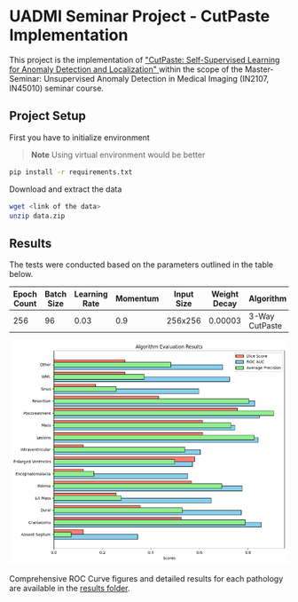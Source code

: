 # UADMI Seminar Project - CutPaste Implementation

This project is the implementation of ["CutPaste: Self-Supervised Learning for Anomaly Detection and Localization" ](https://arxiv.org/abs/2104.04015) within the scope of the Master-Seminar: Unsupervised Anomaly Detection in Medical Imaging (IN2107, IN45010) seminar course.

## Project Setup

First you have to initialize environment

> **Note**
> Using virtual environment would be better

```bash
pip install -r requirements.txt
```

Download and extract the data

```bash
wget <link of the data>
unzip data.zip
```

## Results

The tests were conducted based on the parameters outlined in the table below.

| **Epoch Count** | **Batch Size** | **Learning Rate** | **Momentum** | **Input Size** | **Weight Decay** | **Algorithm**  |
|-----------------|----------------|-------------------|--------------|----------------|------------------|----------------|
| 256             | 96             | 0.03              | 0.9          | 256x256        | 0.00003          | 3-Way CutPaste |

![Algorithm Evaluation Results](results/evaluation_results.png "Algorithm Evaluation Results")

Comprehensive ROC Curve figures and detailed results for each pathology are available in the [results folder](results/).


